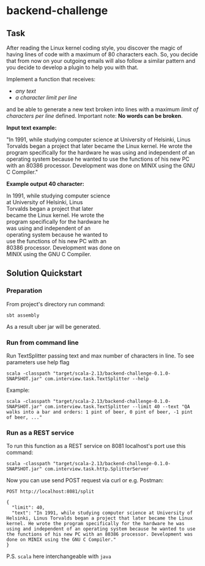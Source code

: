 # backend-challenge

## Task

After reading the Linux kernel coding style, you discover the magic of having lines of code with a maximum of 80 characters each.
So, you decide that from now on your outgoing emails will also follow a similar pattern and you decide to develop a plugin to help you with that.

Implement a function that receives:
- *any text*
- *a character limit per line*

and be able to generate a new text broken into lines with a maximum *limit of characters per line* defined.
Important note: **No words can be broken**.

**Input text example:**

"In 1991, while studying computer science at University of Helsinki, Linus Torvalds began a project that later became the Linux kernel. He wrote the program specifically for the hardware he was using and independent of an operating system because he wanted to use the functions of his new PC with an 80386 processor. Development was done on MINIX using the GNU C Compiler."
 
**Example output 40 character:**

In 1991, while studying computer science<br>
at University of Helsinki, Linus<br>
Torvalds began a project that later<br>
became the Linux kernel. He wrote the<br>
program specifically for the hardware he<br>
was using and independent of an<br>
operating system because he wanted to<br>
use the functions of his new PC with an<br>
80386 processor. Development was done on<br>
MINIX using the GNU C Compiler.<br>

## Solution Quickstart

### Preparation

From project's directory run command:
```shell
sbt assembly
```
As a result uber jar will be generated.

### Run from command line

Run TextSplitter passing text and max number of characters in line.
To see parameters use help flag
```shell
scala -classpath "target/scala-2.13/backend-challenge-0.1.0-SNAPSHOT.jar" com.interview.task.TextSplitter --help
```
Example:
```shell
scala -classpath "target/scala-2.13/backend-challenge-0.1.0-SNAPSHOT.jar" com.interview.task.TextSplitter --limit 40 --text "QA walks into a bar and orders: 1 pint of beer, 0 pint of beer, -1 pint of beer, ..."
```

### Run as a REST service

To run this function as a REST service on 8081 localhost's port use this command:
```shell
scala -classpath "target/scala-2.13/backend-challenge-0.1.0-SNAPSHOT.jar" com.interview.task.http.SplitterServer
```
Now you can use send POST request via curl or e.g. Postman:
```
POST http://localhost:8081/split

{
  "limit": 40,
  "text": "In 1991, while studying computer science at University of Helsinki, Linus Torvalds began a project that later became the Linux kernel. He wrote the program specifically for the hardware he was using and independent of an operating system because he wanted to use the functions of his new PC with an 80386 processor. Development was done on MINIX using the GNU C Compiler."
}
```

P.S. `scala` here interchangeable with `java` 